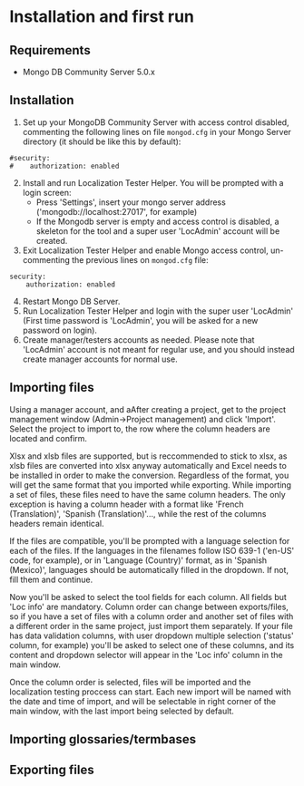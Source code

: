 # Installation and first run

## Requirements
- Mongo DB Community Server 5.0.x

## Installation
1. Set up your MongoDB Community Server with access control disabled, commenting the following lines on file ```mongod.cfg``` in your Mongo Server directory (it should be like this by default):
```
#security:
#    authorization: enabled
```
2. Install and run Localization Tester Helper. You will be prompted with a login screen:
      - Press 'Settings', insert your mongo server address ('mongodb://localhost:27017', for example)
      - If the Mongodb server is empty and access control is disabled, a skeleton for the tool and a super user 'LocAdmin' account will be created.
3. Exit Localization Tester Helper and enable Mongo access control, un-commenting the previous lines on ```mongod.cfg``` file:
```
security:
    authorization: enabled
```
4. Restart Mongo DB Server.
5. Run Localization Tester Helper and login with the super user 'LocAdmin' (First time password is 'LocAdmin', you will be asked for a new password on login).
6. Create manager/testers accounts as needed. Please note that 'LocAdmin' account is not meant for regular use, and you should instead create manager accounts for normal use.

## Importing files

Using a manager account, and aAfter creating a project, get to the project management window (Admin->Project management) and click 'Import'. Select the project to import to, the row where the column headers are located and confirm.

Xlsx and xlsb files are supported, but is reccommended to stick to xlsx, as xlsb files are converted into xlsx anyway automatically and Excel needs to be installed in order to make the conversion. Regardless of the format, you will get the same format that you imported while exporting.
While importing a set of files, these files need to have the same column headers. The only exception is having a column header with a format like 'French (Translation)', 'Spanish (Translation)'..., while the rest of the columns headers remain identical.

If the files are compatible, you'll be prompted with a language selection for each of the files. If the languages in the filenames follow ISO 639-1 ('en-US' code, for example), or in 'Language (Country)' format, as in 'Spanish (Mexico)', languages should be automatically filled in the dropdown. If not, fill them and continue.

Now you'll be asked to select the tool fields for each column. All fields but 'Loc info' are mandatory. Column order can change between exports/files, so if you have a set of files with a column order and another set of files with a different order in the same project, just import them separately.
If your file has data validation columns, with user dropdown multiple selection ('status' column, for example) you'll be asked to select one of these columns, and its content and dropdown selector will appear in the 'Loc info' column in the main window.

Once the column order is selected, files will be imported and the localization testing proccess can start. Each new import will be named with the date and time of import, and will be selectable in right corner of the main window, with the last import being selected by default.

## Importing glossaries/termbases

## Exporting files

